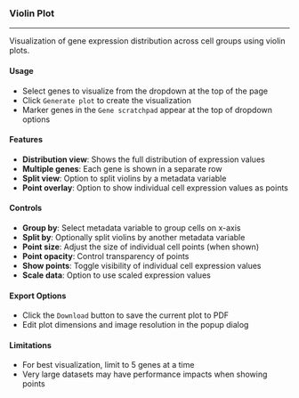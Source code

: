 ### Violin Plot
---------------

Visualization of gene expression distribution across cell groups using violin plots.

#### Usage

- Select genes to visualize from the dropdown at the top of the page
- Click `Generate plot` to create the visualization
- Marker genes in the `Gene scratchpad` appear at the top of dropdown options

#### Features

- **Distribution view**: Shows the full distribution of expression values
- **Multiple genes**: Each gene is shown in a separate row
- **Split view**: Option to split violins by a metadata variable
- **Point overlay**: Option to show individual cell expression values as points

#### Controls

- **Group by**: Select metadata variable to group cells on x-axis
- **Split by**: Optionally split violins by another metadata variable
- **Point size**: Adjust the size of individual cell points (when shown)
- **Point opacity**: Control transparency of points
- **Show points**: Toggle visibility of individual cell expression values
- **Scale data**: Option to use scaled expression values

#### Export Options

- Click the `Download` button to save the current plot to PDF
- Edit plot dimensions and image resolution in the popup dialog

#### Limitations

- For best visualization, limit to 5 genes at a time
- Very large datasets may have performance impacts when showing points
